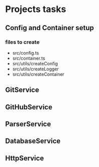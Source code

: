 # Projects tasks

## Config and Container setup
### files to create
- src/config.ts
- src/container.ts
- src/utils/createConfig
- src/utils/createLogger
- src/utils/createContainer

## GitService
## GitHubService
## ParserService
## DatabaseService
## HttpService
